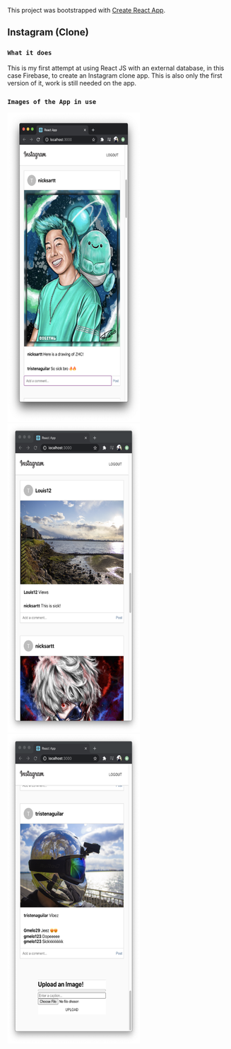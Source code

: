 This project was bootstrapped with [Create React App](https://github.com/facebook/create-react-app).

## Instagram (Clone)

### `What it does`

This is my first attempt at using React JS with an external database, in this case Firebase, to create an Instagram clone app. This is also only the first version of it, work is still needed on the app.

### `Images of the App in use`

<img src = "https://github.com/tristena35/Instagram-Clone-React/blob/master/screenshots/1.png?raw=true" width="300" height="700"> <img src = "https://github.com/tristena35/Instagram-Clone-React/blob/master/screenshots/2.png?raw=true" width="300" height="700"> <img src = "https://github.com/tristena35/Instagram-Clone-React/blob/master/screenshots/3.png?raw=true" width="300" height="700">
